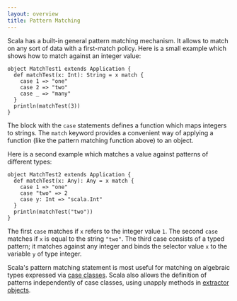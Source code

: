 ```yaml
---
layout: overview
title: Pattern Matching
---
```


Scala has a built-in general pattern matching mechanism. It allows to match on any sort of data with a first-match policy. 
Here is a small example which shows how to match against an integer value:

    object MatchTest1 extends Application {
      def matchTest(x: Int): String = x match {
        case 1 => "one"
        case 2 => "two"
        case _ => "many"
      }
      println(matchTest(3))
    }

The block with the `case` statements defines a function which maps integers to strings. The `match` keyword provides a convenient way of applying a function (like the pattern matching function above) to an object.

Here is a second example which matches a value against patterns of different types:

    object MatchTest2 extends Application {
      def matchTest(x: Any): Any = x match {
        case 1 => "one"
        case "two" => 2
        case y: Int => "scala.Int"
      }
      println(matchTest("two"))
    }

The first `case` matches if `x` refers to the integer value `1`. The second `case` matches if `x` is equal to the string `"two"`. The third case consists of a typed pattern; it matches against any integer and binds the selector value `x` to the variable `y` of type integer.

Scala's pattern matching statement is most useful for matching on algebraic types expressed via [case classes](case-classes.html).
Scala also allows the definition of patterns independently of case classes, using unapply methods in [extractor objects](extractor-objects.html).
